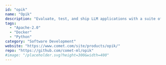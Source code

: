 ```yaml
---
id: "opik"
name: "Opik"
description: "Evaluate, test, and ship LLM applications with a suite of observability tools to calibrate language model outputs across your dev and production lifecycle."
tags:
  - "Apache-2.0"
  - "Docker"
  - "Python"
category: "Software Development"
website: "https://www.comet.com/site/products/opik/"
repo: "https://github.com/comet-ml/opik"
#image: "/placeholder.svg?height=300&width=400"
---
```


